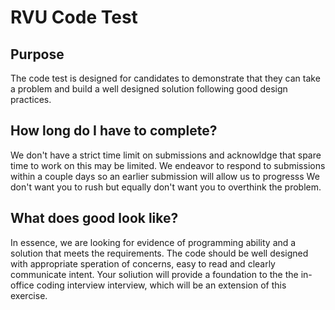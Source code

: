 # RVU Code Test

## Purpose 

The code test is designed for candidates to demonstrate that they can take a problem and build a well designed solution following good design practices.  

## How long do I have to complete?  

We don't have a strict time limit on submissions and acknowldge that spare time to work on this may be limited. We endeavor to respond to submissions within a couple days so an earlier submission will allow us to progresss
We don't want you to rush but equally don't want you to overthink the problem.

## What does good look like?

In essence, we are looking for evidence of programming ability and a solution that meets the requirements. The code should be well designed with appropriate speration of concerns, easy to read and clearly communicate intent. Your soliution will provide a foundation to the the in-office coding interview interview, which will be an extension of this exercise.
